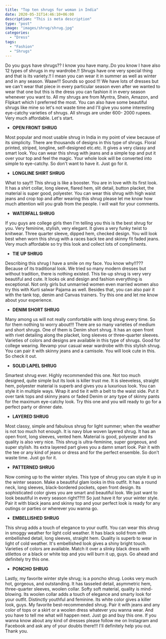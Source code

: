 ```yaml
---
title: "Top ten shrugs for woman in India"
date: 2020-05-31T14:46:10+06:00
description: "This is meta description"
type: "post"
image: "images/shrug/shrug.jpg"
categories: 
  - "Dress"
tags:
  - "Fashion"
  - "Shrugs"
---
```


Do you guys have shrugs?? I know you have many..Do you know I have also 12
types of shrugs in my wardrobe.!! Shrugs have one very special thing and that
is its variety.!! I mean you can wear it in summer as well as winter and in any
season. Waaw!!! Sounds so good !!! We have lots of dresses but we can't wear
that piece in every particular season even after we wanted to wear that one but
this is the dress you can fashion it in every season whenever you want to. All
my shrugs are from Myntra, Shein, Amazon, and Flipkart which I preferred the
most. You can also have some beautiful shrugs like mine so let's not waste time
and I'll give you some interesting eye-catchy varieties of shrugs. All shrugs
are under 600- 2000 rupees. Very much affordable. Let's start. 

* **OPEN FRONT SHRUG** 

Most popular and most usable shrug in India in my point of view because of its
simplicity. There are thousands of designs in this type of shrugs. Floral
printed, striped, longline, self-designed etc.etc. It gives a very classy and
smart look. You can wear this shrug with jeans and a simple top and put it over
your top and feel the magic. Your whole look will be converted into simple to
eye-catchy. So don't want to have it. Just go for it. 

* **LONGLINE SHIRT SHRUG**

What to say!!! This shrug is like a booster. You are in love with its first
look. It has a shirt collar, long sleeve, flared hem, slit detail, button
placket, the material is super good, polyester. You can wear this shrug with
high waist jeans and crop top and after wearing this shrug please let me know
how much attention will you grab from the people. I will wait for your
comments. 

* **WATERFALL SHRUG**

If you guys are college girls then I'm telling you this is the best shrug for
you. Very feminine, stylish, very elegant. It gives a very funky twist to
knitwear. Three  quarter sleeve, dipped hem, checked design. You will look best
when worn this shrug with a races back tee and skinny fit faded jeans. Very
much affordable so try this look and collect lots of compliments.

* **TIE UP SHRUG**

Describing this shrug I have a smile on my face. You know why!!??? Because of
its traditional look. We tried so many modern dresses but without tradition,
there is nothing existed. This tie-up shrug is very very beautiful and cute. It
looks ok and design and fashion everything is exceptional. Not only girls but
unmarried women even married women also try this with Kurti salwar Pajama as
well. Besides that, you can also pair it with the tank top, denim and Canvas
trainers. Try this one and let me know about your experience.

* **DENIM SHORT SHRUG**

Many among us will not really comfortable with long shrug every time. So for
them nothing to worry about!!! There are so many varieties of medium and short
shrugs. One of them is Denim short shrug. It has an open front with rivet
detailing along the placket, long sleeves or three-quarter sleeves. Varieties
of colors and designs are available in this type of shrugs. Good for college
wearing. Revamp your casual wear wardrobe with this stylish shrug. You can pair
it with skinny jeans and a camisole. You will look cute in this. So check it
out. 


* **SOLID LAPEL SHRUG**

Smartest shrug ever. Highly recommended this one. Not too much designed, quite
simple but  its look is killer trust me. It is sleeveless, straight hem,
polyester material is superb and gives you a luxurious look. You can style it
in multiple ways. Wrap it and tie it with a belt to the waist side. Put it over
tank tops and skinny jeans or faded Denim or any type of skinny pants for the
maximum eye-catchy look. Try this one and you will ready to go for a perfect
party or dinner date. 


* **LAYERED SHRUG**

Most classy, simple and fabulous shrug for light summer; when the weather is
not too much hot enough. It is navy blue woven layered shrug. It has an open
front, long sleeves, vented hem. Material is good, polyester and its quality is
also very nice. This shrug is ultra-feminine, super gorgeous, and super
stylish. Its extra layered  part gives you a damn smart look. Pair it with the
tee or any kind of jeans or dress and for the perfect ensemble. So don't waste
time. Just go for it. 

* **PATTERNED SHRUG**

Now coming up to the winter styles. This type of shrug you can style it up in
the winter season. Make a beautiful glam looks in this outfit. It has a round
neck, long sleeves, black-bordered pockets, open front design. Its
sophisticated color gives you are smart and beautiful look. We just want to
look beautiful in every season right??!!! So just have it for your winter
style. Pair it with black jeans and skinny top and your perfect look is ready
for any outings or parties or wherever you wanna go. 


* **EMBELLISHED SHRUG**

This shrug adds a touch of elegance to your outfit. You can wear this shrug in
smoggy weather for light cold weather. It has black solid from with embellished
detail, long sleeves, straight hem. Quality is superb to wear in light of cold
weather. It's embellished look gives a shiny bright touch. Varieties of colors
are available. Match it over a slinky black dress with stilettos or a black or
white top and you will burn it up, guys. Go ahead and definitely try this one. 



* **PONCHO SHRUG**

Lastly, my favorite winter style shrug; is a poncho shrug. Looks very much hot,
gorgeous, and outstanding. It has tasseled detail, asymmetric hem,
three-quarter sleeves, woolen collar. Softy soft material, quality is
mind-blowing. Its woolen collar adds a touch of elegance and smarty look for
your outfit. Distinctly youthful and feminine. Its white color gives a killer
look, guys. My favorite best-recommended shrug. Pair it with jeans and any
color of tops or a skirt or a woolen dress whatever you wanna wear. And you
have to tell me what will happen next. Just go and buy this one. If you wanna
know about any kind of dresses please follow me on Instagram and Facebook and
ask any of your doubts there!!!  I'll definitely help you out. Thank you.





